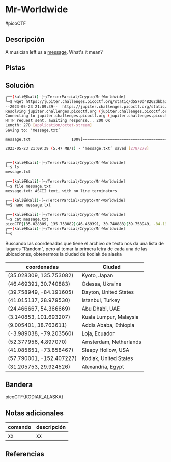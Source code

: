 # Mr-Worldwide
#picoCTF 
## Descripción
A musician left us a [message](https://jupiter.challenges.picoctf.org/static/d5570d48262dbba2a31f2a940409ad9d/message.txt). What's it mean?

## Pistas 

## Solución
``` bash
┌──(kali㉿kali)-[~/TercerParcial/Crypto/Mr-Worldwide]
└─$ wget https://jupiter.challenges.picoctf.org/static/d5570d48262dbba2a31f2a940409ad9d/message.txt
--2023-05-23 21:09:39--  https://jupiter.challenges.picoctf.org/static/d5570d48262dbba2a31f2a940409ad9d/message.txt
Resolving jupiter.challenges.picoctf.org (jupiter.challenges.picoctf.org)... 3.131.60.8
Connecting to jupiter.challenges.picoctf.org (jupiter.challenges.picoctf.org)|3.131.60.8|:443... connected.
HTTP request sent, awaiting response... 200 OK
Length: 278 [application/octet-stream]
Saving to: ‘message.txt’

message.txt                  100%[==============================================>]     278  --.-KB/s    in 0s      

2023-05-23 21:09:39 (5.47 MB/s) - ‘message.txt’ saved [278/278]

                                                                                                                    
┌──(kali㉿kali)-[~/TercerParcial/Crypto/Mr-Worldwide]
└─$ ls
message.txt
                                                                                                                    
┌──(kali㉿kali)-[~/TercerParcial/Crypto/Mr-Worldwide]
└─$ file message.txt                                                                             
message.txt: ASCII text, with no line terminators
                                                                                                                    
┌──(kali㉿kali)-[~/TercerParcial/Crypto/Mr-Worldwide]
└─$ nano message.txt            
                                                                                                                    
┌──(kali㉿kali)-[~/TercerParcial/Crypto/Mr-Worldwide]
└─$ cat message.txt  
picoCTF{(35.028309, 135.753082)(46.469391, 30.740883)(39.758949, -84.191605)(41.015137, 28.979530)(24.466667, 54.366669)(3.140853, 101.693207)_(9.005401, 38.763611)(-3.989038, -79.203560)(52.377956, 4.897070)(41.085651, -73.858467)(57.790001, -152.407227)(31.205753, 29.924526)}                                                                                                                    
┌──(kali㉿kali)-[~/TercerParcial/Crypto/Mr-Worldwide]
└─$ 
```
Buscando las coordenadas que tiene el archivo de texto nos da una lista de lugares "Random", pero al tomar la primera letra de cada una de las ubicaciones, obtenermos la ciudad de kodiak de alaska

| coordenadas | Ciudad |
| ------------ | -------------- |
|(35.028309, 135.753082)| Kyoto, Japan
|(46.469391, 30.740883) | Odessa, Ukraine
|(39.758949, -84.191605) | Dayton, United States|
|(41.015137, 28.979530) | Istanbul, Turkey|
|(24.466667, 54.366669) | Abu Dhabi, UAE|
|(3.140853, 101.693207) | Kuala Lumpur, Malaysia|
|(9.005401, 38.763611) | Addis Ababa, Ethiopia|
|(-3.989038, -79.203560) | Loja, Ecuador|
|(52.377956, 4.897070) | Amsterdam, Netherlands|
|(41.085651, -73.858467) | Sleepy Hollow, USA|
|(57.790001, -152.407227) | Kodiak, United States|
|(31.205753, 29.924526) | Alexandria, Egypt|


## Bandera
picoCTF{KODIAK_ALASKA}

## Notas adicionales
| comando | descripción |
|------------|---------------|
| xx | xx |

## Referencias
